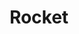---
codehost: https://github.com/modernweb-dev/rocket
logohandle: modernwebdev_rocket
sort: rocket
title: Rocket
website: https://rocket.modern-web.dev/
---